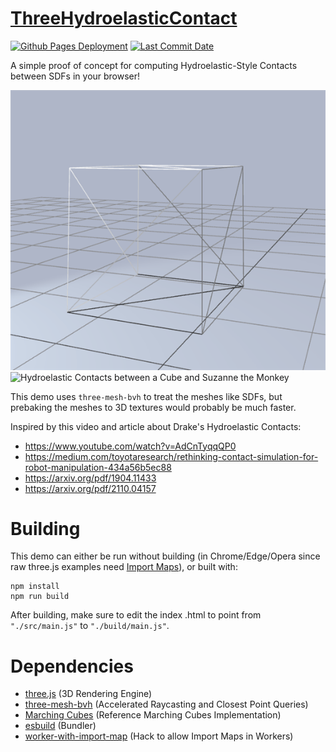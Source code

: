 # [ThreeHydroelasticContact](https://zalo.github.io/ThreeHydroelasticContact/)

<p align="left">
  <a href="https://github.com/zalo/ThreeHydroelasticContact/deployments/activity_log?environment=github-pages">
      <img src="https://img.shields.io/github/deployments/zalo/ThreeHydroelasticContact/github-pages?label=Github%20Pages%20Deployment" title="Github Pages Deployment"></a>
  <a href="https://github.com/zalo/ThreeHydroelasticContact/commits/master">
      <img src="https://img.shields.io/github/last-commit/zalo/ThreeHydroelasticContact" title="Last Commit Date"></a>
  <!--<a href="https://github.com/zalo/ThreeHydroelasticContact/blob/master/LICENSE">
      <img src="https://img.shields.io/github/license/zalo/ThreeHydroelasticContact" title="License: Apache V2"></a>-->  <!-- No idea what license this should be! -->
</p>

A simple proof of concept for computing Hydroelastic-Style Contacts between SDFs in your browser!

![Hydroelastic Contacts between Cubes](./assets/HydroelasticContacts.gif)
![Hydroelastic Contacts between a Cube and Suzanne the Monkey](./assets/HydroelasticContacts2.gif)

This demo uses `three-mesh-bvh` to treat the meshes like SDFs, but prebaking the meshes to 3D textures would probably be much faster.

Inspired by this video and article about Drake's Hydroelastic Contacts:
- https://www.youtube.com/watch?v=AdCnTyqqQP0
- https://medium.com/toyotaresearch/rethinking-contact-simulation-for-robot-manipulation-434a56b5ec88
- https://arxiv.org/pdf/1904.11433
- https://arxiv.org/pdf/2110.04157

 # Building

This demo can either be run without building (in Chrome/Edge/Opera since raw three.js examples need [Import Maps](https://caniuse.com/import-maps)), or built with:
```
npm install
npm run build
```
After building, make sure to edit the index .html to point from `"./src/main.js"` to `"./build/main.js"`.

 # Dependencies
 - [three.js](https://github.com/mrdoob/three.js/) (3D Rendering Engine)
 - [three-mesh-bvh](https://github.com/gkjohnson/three-mesh-bvh) (Accelerated Raycasting and Closest Point Queries)
 - [Marching Cubes](https://stemkoski.github.io/Three.js/index.html#marching-cubes) (Reference Marching Cubes Implementation)
 - [esbuild](https://github.com/evanw/esbuild/) (Bundler)
 - [worker-with-import-map](https://github.com/kungfooman/worker-with-import-map/) (Hack to allow Import Maps in Workers)
